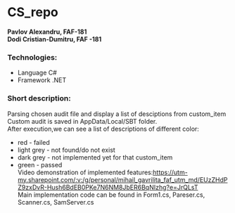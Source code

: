# CS_repo

**Pavlov Alexandru, FAF-181**<br>
**Dodi Cristian-Dumitru, FAF -181**
### Technologies:
- Language C#
- Framework .NET
### Short description:
Parsing chosen audit file and display a list of desciptions from custom_item<br>
Custom audit is saved in AppData/Local/SBT folder.<br>
After execution,we can see a list of descriptions of different color:
 * red - failed<br>
 * light grey - not found/do not exist<br>
 * dark grey - not implemented yet for that custom_item<br>
 * green - passed <br>
Video demonstration of implemented features:https://utm-my.sharepoint.com/:v:/g/personal/mihail_gavrilita_faf_utm_md/EUzZHdPZ9zxDvR-Hush6BdEB0PKe7N6NM8JbER6BqNIzhg?e=JrQLsT <br>
Main implementation code can be found in Form1.cs, Pareser.cs, Scanner.cs, SamServer.cs
